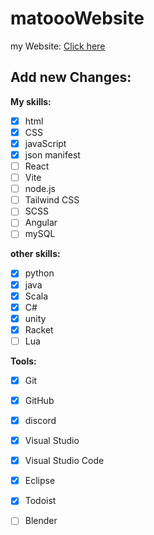 # matoooWebsite
my Website:
[Click here](https://matooo3.github.io/)

## Add new Changes:

**My skills:** 
- [x] html
- [x] CSS
- [x] javaScript
- [x] json manifest
- [ ] React
- [ ] Vite
- [ ] node.js
- [ ] Tailwind CSS
- [ ] SCSS
- [ ] Angular
- [ ] mySQL

**other skills:**
- [x] python
- [x] java
- [x] Scala
- [x] C#
- [x] unity
- [x] Racket
- [ ] Lua

**Tools:**
- [x] Git
- [x] GitHub
- [x] discord
- [x] Visual Studio
- [x] Visual Studio Code
- [x] Eclipse
- [x] Todoist 
- [ ] Blender

